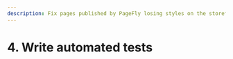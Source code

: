 ```yaml
---
description: Fix pages published by PageFly losing styles on the storefront of a customer.
---
```


# 4. Write automated tests

